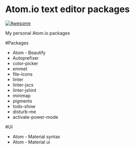 # Atom.io text editor packages

[![Awesome](https://cdn.rawgit.com/sindresorhus/awesome/d7305f38d29fed78fa85652e3a63e154dd8e8829/media/badge.svg)](https://github.com/sindresorhus/awesome)

My personal Atom.io packages

#Packages
* Atom - Beautify
* Autoprefixer
* color-picker
* emmet
* file-icons
* linter
* linter-jscs
* linter-jshint
* minimap
* pigments
* todo-show
* disturb-me
* activate-power-mode

#UI
* Atom - Material syntax
* Atom - Material ui
